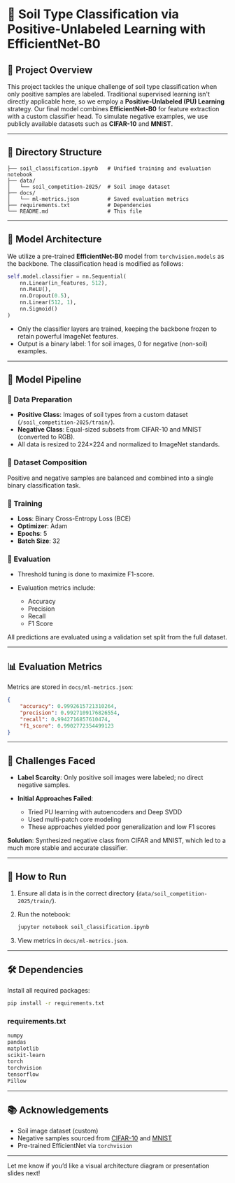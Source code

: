 # 🌱 Soil Type Classification via Positive-Unlabeled Learning with EfficientNet-B0

## 📘 Project Overview

This project tackles the unique challenge of soil type classification when only positive samples are labeled. Traditional supervised learning isn't directly applicable here, so we employ a **Positive-Unlabeled (PU) Learning** strategy. Our final model combines **EfficientNet-B0** for feature extraction with a custom classifier head. To simulate negative examples, we use publicly available datasets such as **CIFAR-10** and **MNIST**.

---

## 📂 Directory Structure

```
├── soil_classification.ipynb   # Unified training and evaluation notebook
├── data/
│   └── soil_competition-2025/  # Soil image dataset
├── docs/
│   └── ml-metrics.json         # Saved evaluation metrics
├── requirements.txt            # Dependencies
└── README.md                   # This file
```

---

## 🧠 Model Architecture

We utilize a pre-trained **EfficientNet-B0** model from `torchvision.models` as the backbone. The classification head is modified as follows:

```python
self.model.classifier = nn.Sequential(
    nn.Linear(in_features, 512),
    nn.ReLU(),
    nn.Dropout(0.5),
    nn.Linear(512, 1),
    nn.Sigmoid()
)
```

* Only the classifier layers are trained, keeping the backbone frozen to retain powerful ImageNet features.
* Output is a binary label: 1 for soil images, 0 for negative (non-soil) examples.

---

## 🔄 Model Pipeline

### 🧾 Data Preparation

* **Positive Class**: Images of soil types from a custom dataset (`/soil_competition-2025/train/`).
* **Negative Class**: Equal-sized subsets from CIFAR-10 and MNIST (converted to RGB).
* All data is resized to 224×224 and normalized to ImageNet standards.

### 🔁 Dataset Composition

Positive and negative samples are balanced and combined into a single binary classification task.

### 🧠 Training

* **Loss**: Binary Cross-Entropy Loss (BCE)
* **Optimizer**: Adam
* **Epochs**: 5
* **Batch Size**: 32

### 🧪 Evaluation

* Threshold tuning is done to maximize F1-score.
* Evaluation metrics include:

  * Accuracy
  * Precision
  * Recall
  * F1 Score

All predictions are evaluated using a validation set split from the full dataset.

---

## 📊 Evaluation Metrics

Metrics are stored in `docs/ml-metrics.json`:

```json
{
    "accuracy": 0.9992615721310264,
    "precision": 0.9927109176826554,
    "recall": 0.9942716857610474,
    "f1_score": 0.9902772354499123
}
```

---

## 🚧 Challenges Faced

* **Label Scarcity**: Only positive soil images were labeled; no direct negative samples.
* **Initial Approaches Failed**:

  * Tried PU learning with autoencoders and Deep SVDD
  * Used multi-patch core modeling
  * These approaches yielded poor generalization and low F1 scores

**Solution**: Synthesized negative class from CIFAR and MNIST, which led to a much more stable and accurate classifier.

---

## 🚀 How to Run

1. Ensure all data is in the correct directory (`data/soil_competition-2025/train/`).
2. Run the notebook:

   ```bash
   jupyter notebook soil_classification.ipynb
   ```
3. View metrics in `docs/ml-metrics.json`.

---

## 🛠 Dependencies

Install all required packages:

```bash
pip install -r requirements.txt
```

### requirements.txt

```txt
numpy
pandas
matplotlib
scikit-learn
torch
torchvision
tensorflow
Pillow
```

---

## 📚 Acknowledgements

* Soil image dataset (custom)
* Negative samples sourced from [CIFAR-10](https://www.cs.toronto.edu/~kriz/cifar.html) and [MNIST](http://yann.lecun.com/exdb/mnist/)
* Pre-trained EfficientNet via `torchvision`

---

Let me know if you’d like a visual architecture diagram or presentation slides next!

